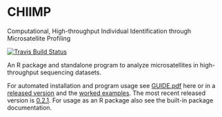 # CHIIMP
Computational, High-throughput Individual Identification through Microsatellite Profiling

[![Travis Build Status](https://travis-ci.org/ShawHahnLab/chiimp.svg?branch=master)](https://travis-ci.org/ShawHahnLab/chiimp)

An R package and standalone program to analyze microsatellites in
high-throughput sequencing datasets.

For automated installation and program usage see [GUIDE.pdf](GUIDE.pdf) here or
in a [released version](https://github.com/ShawHahnLab/chiimp/releases) and the [worked examples].
The most recent released version is [0.2.1](https://github.com/ShawHahnLab/chiimp/releases/tag/0.2.1).
For usage as an R package also see the built-in package documentation.

[worked examples]: docs

